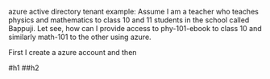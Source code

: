 azure active directory tenant
example:
Assume I am a teacher who teaches physics and mathematics to class 10 and 11 students in the school called Bappuji.
Let see, how can I provide access to phy-101-ebook to class 10 and similarly math-101 to the other using azure.

First I create a azure account and then 

#h1
##h2



  
  
